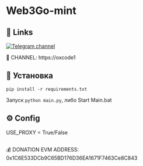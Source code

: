 # Web3Go-mint

## 🔗 Links
[![Telegram channel](https://img.shields.io/endpoint?url=https://runkit.io/damiankrawczyk/telegram-badge/branches/master?url=https://t.me/oxcode1)](https://t.me/oxcode1)

🔔 CHANNEL: https://oxcode1


## 🚀 Установка
```
pip install -r requirements.txt
```
Запуск ```python main.py```, либо Start Main.bat
## ⚙️ Config
USE_PROXY = True/False
##
💰 DONATION EVM ADDRESS: 0x1C6E533DCb9C65BD176D36EA1671F7463Ce8C843
